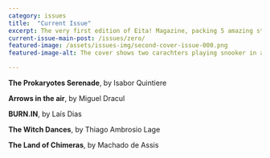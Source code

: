 ```yaml
---
category: issues
title:  "Current Issue"
excerpt: The very first edition of Eita! Magazine, packing 5 amazing stories! 
current-issue-main-post: /issues/zero/
featured-image: /assets/issues-img/second-cover-issue-000.png
featured-image-alt: The cover shows two carachters playing snooker in a brazilian bar. The balls are tiny planets.

---
```


**The Prokaryotes Serenade**, by Isabor Quintiere

**Arrows in the air**, by Miguel Dracul

**BURN.IN**, by Laís Dias

**The Witch Dances**, by Thiago Ambrosio Lage

**The Land of Chimeras**, by Machado de Assis
